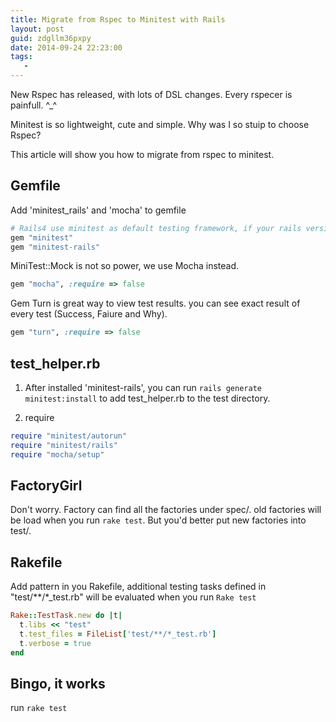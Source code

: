 ```yaml
---
title: Migrate from Rspec to Minitest with Rails
layout: post
guid: zdgllm36pxpy
date: 2014-09-24 22:23:00
tags:
   - 
---
```


New Rspec has released, with lots of DSL changes. Every rspecer is painfull. ^_^

Minitest is so lightweight, cute and simple. Why was I so stuip to choose Rspec?

This article will show you how to migrate from rspec to minitest.

## Gemfile

Add 'minitest_rails' and 'mocha' to gemfile


```ruby
# Rails4 use minitest as default testing framework, if your rails version is greater than 4.0, you can skip this step.
gem "minitest"
gem "minitest-rails"

```

MiniTest::Mock is not so power, we use Mocha instead.

```ruby
gem "mocha", :require => false
```

Gem Turn is great way to view test results. you can see exact result of every test (Success, Faiure and Why). 

```ruby
gem "turn", :require => false
```

## test_helper.rb

1. After installed 'minitest-rails', you can run `rails generate minitest:install` to add test_helper.rb to the test directory.

2. require


```ruby
require "minitest/autorun"
require "minitest/rails"
require "mocha/setup"
```


## FactoryGirl

Don't worry. Factory can find all the factories under spec/. old factories will be load when you run `rake test`. But you'd better put new factories into test/.


## Rakefile

Add pattern in you Rakefile, additional testing tasks defined in "test/**/*_test.rb" will be evaluated when you run `Rake test`

```ruby
Rake::TestTask.new do |t|
  t.libs << "test"
  t.test_files = FileList['test/**/*_test.rb']
  t.verbose = true
end
```

## Bingo, it works

run `rake test`

